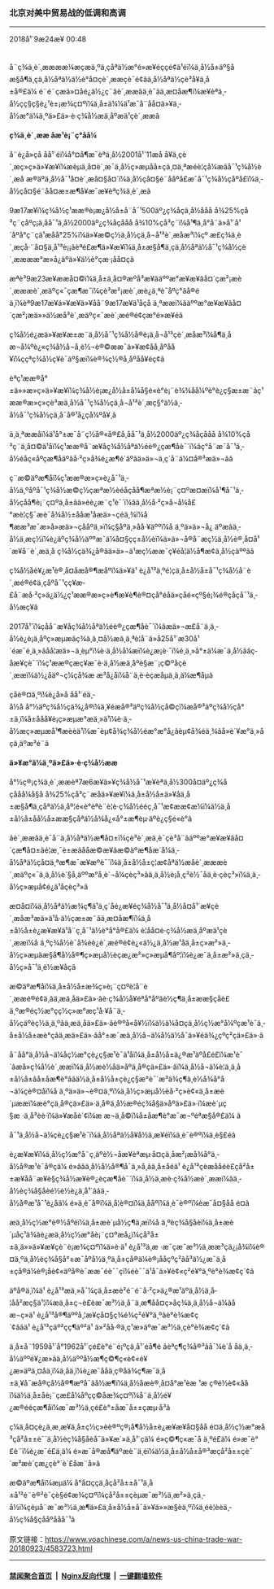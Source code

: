### 北京对美中贸易战的低调和高调
------------------------

<div class="published">
 <span class="date" title="ä¸­å½æ¶é´">
  <time datetime="2018-09-24T00:48:27+08:00">
   2018å¹´9æ24æ¥ 00:48
  </time>
 </span>
</div>
<br/>
<div class="wsw">
 <p>
  å¨ç¾ä¸­è´¸ææææ¼æçæä¸ºä¸çåªä½æ°é»æ¥éçç­é¢ä¹éï¼ä¸­å½å±äº§åæ§å¶ä¸çä¸­å½åªä½ä½è°å¤çè´¸ææçè¯é¢ãä¸­å½åªä½çè³å¥ä¸­å±å®£ä¼ é¨é¨çæä»¤åé¿ä½¿ç¨âè´¸ææâä¸è¯ãä¸æ­¤åæ¶ï¼æ¥èªä¸­å½çç§ç§è¿¹è±¡æ¾ç¤ºï¼ä¸­å±ä¼¼ä¹æ¯å¨åå¤ä»¥ä¸­å½æ°ä¼ä¸ºä»£ä»·è·ç¾å½æä¸åºæä¹çè´¸ææã
 </p>
 <p>
  <strong>
   ç¾ä¸­è´¸ææ åæ¹è¡¨ç°åå¼
  </strong>
 </p>
 <p>
  å¨è¿å»çå åå¹´éï¼å°¤å¶æ¯èªä¸­å½2001å¹´11æå å¥ä¸çè´¸æç»ç»ä»¥æ¥ï¼æèµä¸å¤è´¸æ¯ä¸­å½ç»æµåå±çä¸¤ä¸ªæéè¦çå¼æãå¯¹ç¾å½è´¸æå æ®äºä¸­å½å¯¹å¤è´¸æå¤§å¤´ï¼ä¸­å½çå¤§é¨ååºå£æ¯å¯¹ç¾å½çåºå£ï¼ä¸­å½çå¤§é¨åå¤æ±æ¶å¥æ¯æ¥èªç¾ä¸­è´¸æã
 </p>
 <p>
  9æ17æ¥ï¼ç¾å½ç¹ææ®è¡æ¿å½å±å¨å¯¹500äº¿ç¾åçä¸­å½ååå å¾25%çå³ç¨çåºç¡ä¸åå¯¹ä¸­å½2000äº¿ç¾åçååå å¾10%çå³ç¨ï¼å¹¶ä¸å°å¨ä»å¹´å¹´åºå°ç¨çä¹æåå°25%ï¼ä»¥æ©ç½ä¸­å½çä¸å¬å¹³è´¸æåæ³ï¼çº æ­£ç¾ä¸­è´¸æçå·¨å¤§ä¸å¹³è¡¡ãèªé£æ¶ä»¥æ¥ï¼ä¸­å±æ§å¶ä¸çä¸­å½åªä½å¯¹ç¾å½çè´¸ææææ°æ»å¿äºä»¥ä½è°çæ·¡åå¤çã
 </p>
 <p>
  æªè³9æ23æ¥ææå¤©ï¼ä¸­å±ä¸­å¤®æºå³æ¥ãäººæ°æ¥æ¥ãå¤´çæ²¡æè´¸æææè´¸æäºç«¯çæ¶æ¯ï¼çè³æ²¡æè´¸æè¿ä¸ªè¯åºç°ãå®éä¸ï¼èª9æ17æ¥ä»¥æ¥ä»¥åå¨9æ17æ¥ä¹åçå ä¸ªææï¼ãäººæ°æ¥æ¥ãå¤´çæ²¡æä»»ä½æå³è´¸æäºç«¯æè´¸æé®é¢çæ°é»æ¥éã
 </p>
 <p>
  ç¾å½é¿æä»¥æ¥æ±æ¨ä¸­å½å¯¹ç¾å½å®è¡ä¸å¬å¹³çè´¸æåæ³ï¼å¶ä¸­åæ¬å¼ºè¿«ç¾å½å¬å¸è½¬è®©ææ¯ä»¥æ¢åå¸åºåå¥ï¼ççªç¾å½ç¥è¯äº§æï¼è®¾ç½®å¸åºåå¥éç¢ã
 </p>
 <p>
  èªç¹ææ®å°±ä»»æ»ç»ä»¥æ¥ï¼ç¾å½è¡æ¿å½å±å¼å§é«è°è¡¨è¾¾åå¼ºè°è¿ç§æ±æ¨ãç¹ææ®æ»ç»çè³æä¸­å½å¯¹ç¾å½çä¸å¬å¹³è´¸æç§°ä½ä¸­å½å¯¹ç¾å½çä¸å¯å®¹å¿çå¼ºå¥¸ã
 </p>
 <p>
  ä¸ä¸ªææåï¼ä¹å°±æ¯å¨ç½å®«å®£å¸åå¯¹ä¸­å½2000äº¿ç¾åçååå å¾10%çå³ç¨ä¸å¤©ä¹åï¼ç¹ææ®å¨æ¥åç¾å½åªä½éè®¿çæ¶åè¯´ï¼âç°å¨æ¯å¯¹ä¸­å½éåç«åºçæ¶åäºãå·²ç»å¾é¿æ¶é´äºãä»ä»¬ä¸ç´å¨ä¼¤å®³æä»¬ãâ
 </p>
 <p>
  ç¨æ©äºæ¶åï¼ç¹ææ®æ»ç»è¿å¯¹ä¸­å½ä¸ºåºå¯¹ç¾å½æ©ç½çæªæ½èéåçåå¶æªæ½è¡¨ç¤ºæ¤æï¼å¹¶å¯¹ä¸­å½çåå¶è¡¨ç¤ºä¸å±ãä»éè¿æ¨ç¹è¯´ï¼âä¸­å½å·²ç»å¬å¼å£°æè¦ç§¯æè¯å¾å½±ååæ¹åæä»¬çéä¸¾ï¼å¶ææ³æ¯æ»å»æä»¬çååºä¸»ï¼ç§åºä¸»åå·¥äººï¼å ä¸ºä»ä»¬å¿ äºæãä¸­å½ä¸æç½ï¼è¿äºç¾å½äººæ¯ä¼å¤§çç±å½èï¼ä»ä»¬å®å¨æç½ä¸­å½è®¸å¤å¹´æ¥å¨è´¸æä¸å ç¾å½çä¾¿å®ãä»ä»¬ä¹æç½ææ¯ç¥éå¦ä½å¶æ­¢ä¸­å½çäººãâ
 </p>
 <p>
  ç¾å½åè¥¿æ¹è®¸å¤åæå®¶æåºï¼ä»¥ä¹ è¿å¹³ä¸ºé¦çä¸­å±å½å±å¯¹ç¾å½å¨è´¸æé®é¢ä¸çåºå¯¹ç­ç¥æ­£å¨æå·²ç»ä¿ä½¿ç¹ææ®æ»ç»è¶æ¥è¶è®¤çå°éåä»çåé«çº§é¡¾é®ç­åçå¯¹ä¸­å½æç¥ã
 </p>
 <p>
  2017å¹´ï¼ç­åå¨æ¥åç¾å½åªä½éè®¿çæ¶åè¯´ï¼âæä»¬æ­£å¨ä¸ä¸­å½è¿è¡ä¸åºç»æµæãç¾ä¸­ä¸¤å½æä¸ä¸ªè¦å¨ä»å25å¹´æ30å¹´éæ¯é¸ä¸»ãåå¦æä»¬ä¸èµ°ï¼è·ä¸­å½å¼æï¼è¿æ¡è·¯ï¼é¸ä¸»å°±ä¼æ¯ä¸­å½ãâç­åæ¥çè¯´ï¼ç¹ææ®çæç¥æ¯è·ä¸­å½æä¸åºè§æ¨¡ç©ºåçè´¸ææï¼ä½¿åäº¬ç¼çå¾æ æ³å¿åï¼å¨ä¸è·èçæåµä¸ä¸ä¼æ¶åµã
 </p>
 <p>
  ç­åè®¤ä¸ºï¼è¿å»å åå¹´éä¸­å½å å°½äºç¾å½çä¾¿å®ï¼ä¸¥éæå®³äºç¾å½çå©çï¼æå®³äºç¾å½çå°±ä¸ï¼å±ååå¥è¡ç»æµæ°æä¸»ä¹ï¼è·ä¸­å½æç»æµæå¹¶æèèä¹ï¼æ¯èµ¢å¾ç¾å½éæ°æ°å¿ãèµ¢å¾éä¸¾ãå»è´¥æ°ä¸»åçä¸äºæ³é¨ã
 </p>
 <p>
  <strong>
   ä»¥æ°ä¼ä¸ºä»£ä»·è·ç¾å½ææ
  </strong>
 </p>
 <p>
  å°½ç®¡ç¾ä¸­è´¸ææèª7æ6æ¥ä»¥ç¾å½å¯¹æ¥èªä¸­å½300å¤äº¿ç¾åçååå¼å§å å¾25%çå³ç¨æåä»¥æ¥ï¼ä¸­å±å½å±ä»¥åä¸­å±æ§å¶ä¸çåªä½ä¸åº¦é«è°èªè¨è¦è·ç¾å½ééç¸å¯¹æ¢ææ¢æ¼ï¼ä½ä¸­å±å½å±åå½å±ææ§çåªä½å¾å¿«å°±æ¶èµ·äºè¿ç§é«è°ã
 </p>
 <p>
  âè´¸ææâä¸è¯å¨ä¸­å½åªä½æ¶å¤±ï¼çè³è´¸æä¸è¯çè³å¨ãäººæ°æ¥æ¥ãå¤´çæ¶å¤±ãé¦æ¸¯è±æãååæ©æ¥ãæ©äºæ¶åæ´å¼ä¸­å½åªä½çå¤ä¸ªæ¶æ¯æ¥æºè¯´ï¼ä¸­å±å½å±ç¦æ­¢åªä½æåè´¸æææè´¸æäºç«¯ä¸ä¸­å½è´§å¸äººæ°å¸è´¬å¼çèç³»ãä¸ä¸­å½è¡å¸ç²è½¯åä¸è·çèç³»ï¼ä¸ä¸­å½ç»æµå¢é¿ä¹åçèç³»ã
 </p>
 <p>
  æ­¤å¤ï¼ä¸­å½åªä½æ¾ç¶ä¹ä¸ç´åé¿æ¥éç¾å½å¯¹ä¸­å½å¤å¹´æ¥çè´¸æåæ³æä»ä¹å·ä½çæ±æ¨ãä¸æ­¤åæ¶ï¼ä¸­å±å½å±è¿æ¥æ¥ä¹å¨ç¸å¯¹ä½è°å°å®£ä¼ è¦åå¤è·ç¾å½æä¸åºæä¹çè´¸ææï¼å ä¸ºç¾å½è¯å¾éè¿è´¸æé®é¢è¿«ä½¿ä¸­å½æ¹åä¸­å±ç»æ²»ä¸­å½ç»æµãæ§å¶å½å®¶ç»æµå½èçæ¿æ²»ç»æµå¶åº¦ï¼è¿æ¯ä¸­å±æ²»ä¸çä¸­å½ç»å¯¹ä¸è½æ¥åçã
 </p>
 <p>
  æ©äºæ¶åï¼ä¸­å±å½å±æ¾ç»è¡¨ç¤ºè¦å¨è´¸ææé®é¢ä¸âä¸æä¸åä»£ä»·âè·ç¾å½å¥éªå°åºãè½ç¶ä¸­å±ææ§çåè£ä¸ºæ®éç½æ°çç½ç»æ°æç¹å·¥å¨ä¸­å½çäºèç½ä¸ä¸ºâä¸æä¸åä»£ä»·âè®ºå«å¥½ï¼ä½ä¼å¤çä¸­å½ç½æ°å¼ºçæ¹è¯ä¸­å±å½å±æè°çâä¸æä»£ä»·âå°±æ¯æä¸­å½å¬ä¼å½ä½å¯ä»¥éä¾¿çºç²çä»£ä»·ã
 </p>
 <p>
  å¨åå°ä¸­å½å¬ä¼åç½æ°çè¿ç§æ¹è¯ä¹åï¼ä¸­å±å½å±ä¿®æ¹äºå£é£ï¼æ¹è¯´âæå»ç¾å½è´¸ææï¼ä¸­å½æè½åä»åºä¸å®çä»£ä»·âï¼ä¸­å½å¬ä¼è¦ä¸ä¸­å±å½å±âå±åæ¶è°âãä½ä¸­å±å½å±çè¿ç§æ°è¯´æ³ä¾ç¶ä¸è½å¾å°å¬ä¼çè®¤åï¼å ä¸ºä»ä»¬è®¤ä¸ºï¼ä¸­å½ç»æµå½èå·²ç»è¢«ä¸­å±æè´µææï¼æè°çä¸å®çä»£ä»·ä¸å®ä¸­å½æ®éç¾å§ä»åºä»£ä»·ï¼æè´µç§æ ·ä¸å³èè·ï¼ä»¥æåè´¢ï¼æ æ¬ä¸å©ï¼å±åæ¶è°æ¯æ¬ºéªæ§å®£ä¼ ã
 </p>
 <p>
  å¯¹ä¸­å½å¬ä¼çè¿ç§æ¹è¯ï¼ä¸­å½åªä½å¥å½ä¸æ¥éï¼ä¸è¯è®ºï¼ä¸è§£éã
 </p>
 <p>
  è¿æ¥æ¥ï¼ä¸­å½ç½æ°å¨ç¸äºè½¬åæ¥èªæµ·å¤çä¸åæ²¡æå¾å°ä¸­å½å®æ¹è¯å®çä¼ é»ââä¸­å½å½å®¶å¯ä¸»å¸­ãä¸­å±åé­ä¹ è¿å¹³çèæååéè£çå²å±±æ¥åå¨æ¥è§ç¾å½æ¥è®¿èçæ¶åè¯´ï¼ä¸­å½ä¸æè·ç¾å½æè´¸ææï¼âä¸­å½èç¾å§åèé½è½è¿ä¸å¹´âãä¸­å½å®æ¹å¯¹è¿åä¼ é»ä¸è¯å®ï¼ä¸å¦è®¤ï¼ä¸ååºï¼ä¸è¯è®ºï¼èæ¯å¤§åå é¤ã
 </p>
 <p>
  æä¸­å½ç½æ°è®½åºéï¼ä¸­å±æè´µå½ç¶ä¸æï¼å ä¸ºèç¾å§åèï¼ä¸­å±æè´µåç¹ä¾ãè¿æä¸­å½ç½æ°åè¡¨ç¤ºæå¿ï¼çå²å±±ä¸ä»»ä»¥æ¥çè¨è¡æ¾ç¤ºï¼ä»è·ä¹ è¿å¹³ä¸æ ·æ¯çæ¯æ³½ä¸ææ³çä¿¡å¾ï¼è®¤ä¸ºä¸­å½èç¾å§å°±æ¯åºå½ä¸ºä¸­å±çå®ä¼è®¡ååçºç²ãå³ä½¿æ¯ä¸­å±çå®ä¼è®¡åè¢«äºå®è¯ææ¯éè¯¯çï¼éè¯¯ä¹å¯ä»¥è¢«ç²é¥°ä¸ºè°è¾æ¢ç´¢ã
 </p>
 <p>
  äºå®ä¸ï¼ä¹ è¿å¹³æä¸»å¯¼çä¸­å±æè²é¨é¨å·²ç»ä¿®æ¹äºä¸­å½ä¸­å­¦åå²æç§ä¹¦ï¼æä¸­å±ç¬è£èæ¯æ³½ä¸å¨ä¸æ¶åå¤ç»åç¾ä¸ä¸­å½å¬ä¼ãåæ¬ç»ä¹ è¿å¹³å®¶äººå¸¦æ¥çå¤§ç¾é¾ç²é¥°ä¸ºâè°è¾æ¢ç´¢âãä¹ è¿å¹³çäº²çç¶äº²ä¹ ä»²åå·®ä¸ç¹æ­»äºæ¯æ³½ä¸çè°è¾æ¢ç´¢ã
 </p>
 <p>
  ä¸­å±å¨1959å¹´å°1962å¹´çé£è°é¨é¡ºçä¸å¹´éå¶é âèªç¶ç¾å®³âå¯¼è´å åä¸ä¸­å½äººé¥¿æ­»ãä¸­å½äººå½æ¶ç©¶ç«è¢«é¥¿æ­»äºä¸¤åä¸ï¼ä¸åä¸ï¼è¿æ¯ååä¸ç®åä¾ç¶æ¯ä¸­å±ä¸¥å¯æå®çå½å®¶æºå¯ãå½æ¶ï¼ä¸­å½åæè®¸å¤å°æ¹èæ ¹æ ç®é½è¢«ååï¼ä½ä¸­å±åè¡¨çæ­£å¼åºçç©åæ¾ç¤ºï¼å¨ä¸­å½é¥¿æ®ééçæ¶åï¼æ¯æ³½ä¸çé£è°±åæ¯å±±çæµ·å³ã
 </p>
 <p>
  ç¼ä¸å¤çè¿ä¸æ¸æ¥ä¸­å±ç½ç»èè®ºç®¡å¶å½å±è¿æ¥æ¥å¤§åå é¤ä¸­å½ç½æ°æå³çå²å±±è¯´ä¸­å½èç¾å§åèå¯ä»¥æ´»ä¸å¹´çä¼ é»ç©¶ç«æ¯å ä¸ºé£ä¼ é»æ¯è°£è¨ï¼è¿æ¯é£ä¸ä¼ é»æ¯å®æå¶äºæè¨ä¸èï¼ä½ä¸­å±å½å±å®³æçå²å±±çè¯´æ³æè´çæ¿çè°´è´£åæ¨å»ã
 </p>
 <p>
  æ©äºæ¶åï¼æµä¼ å°å¤ççä¸åçå²å±±å¯¹ä¸­å±å¹²é¨è®²è¯çè§é¢æ¾ç¤ºï¼çå²å±±çèµæ¯æ³½ä¸æ²»ä¸çä¸­å½ï¼çèµå¨æ¯æ³½ä¸æ¶ä»£ä¸­å±å½å±å¯ä»¥ä»»æ§èä¸ºï¼ä¸éè¦èèä¸­å½ç¾å§çååºååå¯¹ã
 </p>
</div>

原文链接：https://www.voachinese.com/a/news-us-china-trade-war-20180923/4583723.html


------------------------
#### [禁闻聚合首页](https://github.com/gfw-breaker/banned-news/blob/master/README.md) &nbsp;|&nbsp; [Nginx反向代理](https://github.com/gfw-breaker/open-proxy/blob/master/README.md) &nbsp;|&nbsp;  [一键翻墙软件](https://github.com/gfw-breaker/nogfw/blob/master/README.md)